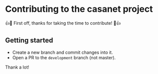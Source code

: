 # Contributing to the casanet project

:+1::tada: First off, thanks for taking the time to contribute! :tada::+1:

## Getting started

- Create a new branch and commit changes into it.
- Open a PR to the `development` branch (not master).

Thank a lot!
